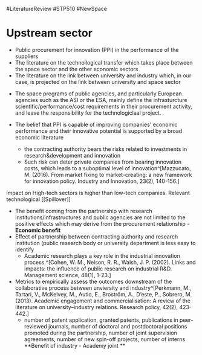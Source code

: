 #LiteratureReview #STP510 #NewSpace

# Upstream sector
- Public procurement for innovation (PPI) in the performance of the suppliers
- The literature on the technoilogical transfer which takes place between the space sector and the other economic sectors
- The literature on the link between university and industry which, in our case, is projected on the link between university and space sector 

* The space programs of public agencies, and particularly European agencies such as the ASI or the ESA, mainly define the infrasturcture scientific/performance/cost requirements in their procurement activity, and leave the responsibility for the technologiclaal project.

* The belief that PPI is capable of improving companies' economic performance and their innovative potential is supported by a broad economic literature
	* the contracting authority bears the risks related to investments in research&development and innovation 
	* Such risk can deter private companies from bearing innovation costs, which leads to a suboptimal level of innovation^[Mazzucato, M. (2016). From market fixing to market-creating: a new framework for innovation policy. Industry and Innovation, 23(2), 140-156.]

impact on High-tech sectors is higher than low-tech companies. 
Relevant technological [[Spillover]]

* The benefit coming from the partnership with research institutions/infrastructures and public agencies are not limited to the positive effects which may derive from the procurement relationship - **Economic benefit**
* Effect of partnership between contracting authority and research institution (public research body or university department is less easy to identify 
	* Academic research plays a key role in the industrial innovation process.^[Cohen, W. M., Nelson, R. R., Walsh, J. P. (2002). Links and impacts: the influence of public research on industrial R&D. Management science, 48(1), 1-23.]
* Metrics to empirically assess the outcomes downstream of the collaborative process between unviersity and industry^[Perkmann, M., Tartari, V., McKelvey, M., Autio, E., Broström, A., D’este, P., Sobrero, M. (2013). Academic engagement and commercialisation: A review of the literature on university–industry relations. Research policy, 42(2), 423-442.]
	* number of patent application, granted patents, publications in peer-reviewed journals, number of doctoral and postdoctoral positions promoted during the partnership, number of joint supervision agreements, number of new spin-off projects, number of interns
**Benefit of industry - Academy joint **

